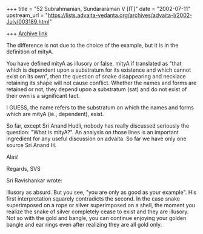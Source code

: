 +++
title = "52 Subrahmanian, Sundararaman V [IT]"
date = "2002-07-11"
upstream_url = "https://lists.advaita-vedanta.org/archives/advaita-l/2002-July/003189.html"

+++
[Archive link](https://lists.advaita-vedanta.org/archives/advaita-l/2002-July/003189.html)

The difference is not due to the choice of the example, but it is in the
definition of mityA.

You have defined mityA as illusory or false.  mityA if translated as "that
which is dependent upon a substratum for its existence and which cannot
exist on its own", then the question of snake disappearing and necklace
retaining its shape will not cause conflict.  Whether the names and forms
are retained or not, they depend upon a substratum (sat) and do not exist of
their own is a significant fact.

I GUESS, the name refers to the substratum on which the names and forms
which are mityA (ie., dependent), exist.

So far, except Sri Anand Hudli, nobody has really discussed seriously the
question: "What is mityA?".  An analysis on those lines is an important
ingredient for any useful discussion on advaita.  So far we have only one
source Sri Anand H.

Alas!

Regards,
SVS


Sri Ravishankar wrote:

illusory as absurd.  But you see,  "you are only as good as your
example". His first interpretation squarely contradicts the second. In
the case snake superimposed on a rope or silver superimposed on a
shell, the moment you realize the snake of silver completely cease to
exist and they are illusory. Not so with the gold and bangle, you can
continue enjoying your golden bangle and ear rings even after realizing
they are all gold only.

